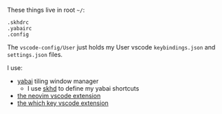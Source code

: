 These things live in root `~/`:
```
.skhdrc
.yabairc
.config
```

The `vscode-config/User` just holds my User vscode `keybindings.json` and `settings.json` files.

I use:
- [yabai](https://github.com/koekeishiya/yabai/wiki) tiling window manager
  - I use [skhd](https://github.com/koekeishiya/skhd) to define my yabai shortcuts
- [the neovim vscode extension](https://marketplace.visualstudio.com/items?itemName=asvetliakov.vscode-neovim)
- [the which key vscode extension](https://marketplace.visualstudio.com/items?itemName=VSpaceCode.whichkey)
